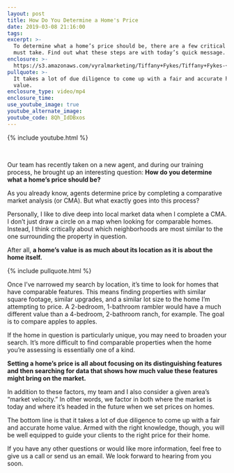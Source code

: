 ```yaml
---
layout: post
title: How Do You Determine a Home's Price
date: 2019-03-08 21:16:00
tags:
excerpt: >-
  To determine what a home’s price should be, there are a few critical steps you
  must take. Find out what these steps are with today’s quick message.
enclosure: >-
  https://s3.amazonaws.com/vyralmarketing/Tiffany+Fykes/Tiffany+Fykes-+How+to+Determine+What+a+Home's+Price+Should+Be.mp4
pullquote: >-
  It takes a lot of due diligence to come up with a fair and accurate home
  value.
enclosure_type: video/mp4
enclosure_time:
use_youtube_image: true
youtube_alternate_image:
youtube_code: 8Qh_IdDBxos
---
```


{% include youtube.html %}

 

Our team has recently taken on a new agent, and during our training process, he brought up an interesting question: **How do you determine what a home’s price should be?**

As you already know, agents determine price by completing a comparative market analysis (or CMA). But what exactly goes into this process?

Personally, I like to dive deep into local market data when I complete a CMA. I don’t just draw a circle on a map when looking for comparable homes. Instead, I think critically about which neighborhoods are most similar to the one surrounding the property in question.

After all, **a home’s value is as much about its location as it is about the home itself.**

{% include pullquote.html %}

Once I’ve narrowed my search by location, it’s time to look for homes that have comparable features. This means finding properties with similar square footage, similar upgrades, and a similar lot size to the home I’m attempting to price. A 2-bedroom, 1-bathroom rambler would have a much different value than a 4-bedroom, 2-bathroom ranch, for example. The goal is to compare apples to apples.  

If the home in question is particularly unique, you may need to broaden your search. It’s more difficult to find comparable properties when the home you’re assessing is essentially one of a kind.

**Setting a home’s price is all about focusing on its distinguishing features and then searching for data that shows how much value these features might bring on the market.**

In addition to these factors, my team and I also consider a given area’s “market velocity.” In other words, we factor in both where the market is today and where it’s headed in the future when we set prices on homes.

The bottom line is that it takes a lot of due diligence to come up with a fair and accurate home value. Armed with the right knowledge, though, you will be well equipped to guide your clients to the right price for their home.

If you have any other questions or would like more information, feel free to give us a call or send us an email. We look forward to hearing from you soon.